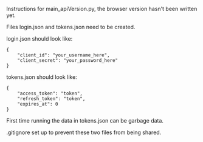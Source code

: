 Instructions for main_apiVersion.py, the browser version hasn't been written yet.

Files login.json and tokens.json need to be created.

login.json should look like:

    {
        "client_id": "your_username_here",
        "client_secret": "your_password_here"
    }

tokens.json should look like:

    {
        "access_token": "token",
        "refresh_token": "token",
        "expires_at": 0
    }

First time running the data in tokens.json can be garbage data. 

.gitignore set up to prevent these two files from being shared.
